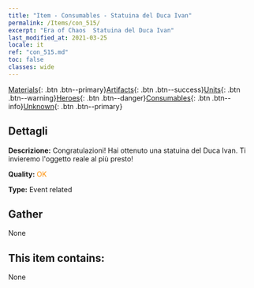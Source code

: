```yaml
---
title: "Item - Consumables - Statuina del Duca Ivan"
permalink: /Items/con_515/
excerpt: "Era of Chaos  Statuina del Duca Ivan"
last_modified_at: 2021-03-25
locale: it
ref: "con_515.md"
toc: false
classes: wide
---
```

 [Materials](/it/Items/){: .btn .btn--primary}[Artifacts](/it/Items/Artifacts/){: .btn .btn--success}[Units](/it/Items/Units/){: .btn .btn--warning}[Heroes](/it/Items/Heroes/){: .btn .btn--danger}[Consumables](/it/Items/Consumables/){: .btn .btn--info}[Unknown](/it/Items/Unknown/){: .btn .btn--primary}

## Dettagli
 **Descrizione:** Congratulazioni! Hai ottenuto una statuina del Duca Ivan. Ti invieremo l'oggetto reale al più presto!

 **Quality:** <span style="color: #FF8C00">OK</span>

 **Type:** Event related

## Gather

  None

## This item contains:

  None

